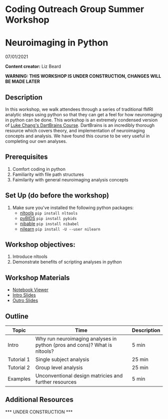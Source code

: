# Coding Outreach Group Summer Workshop
# Neuroimaging in Python
07/01/2021

__**Content creator:**__ Liz Beard

**WARNING: THIS WORKSHOP IS UNDER CONSTRUCTION, CHANGES WILL BE MADE LATER**

## Description
In this workshop, we walk attendees through a series of traditional fMRI analytic steps using python so that they can get a feel for how neuromaging in python can be done. This workshop is an extremely condensed version of [Luke Chang's DartBrains Course](https://dartbrains.org/content/intro.html). DartBrains is an incredibly thorough resource which covers theory, and implementation of neuroimaging concepts and analysis. We have found this course to be very useful in completing our own analyses. 

## Prerequisites
1. Comfort coding in python
2. Familiarity with file path structures
3. Faimilarity with general neuroimaging analysis concepts

## Set Up (do before the workshop)
1. Make sure you've installed the following python packages:
    - [nltools](https://nltools.org/install.html) `pip install nltools`
    - [pyBIDS](https://github.com/bids-standard/pybids) `pip install pybids`
    - [nibable](https://nipy.org/nibabel/#code) `pip install nibabel`
    - [nilearn](https://nilearn.github.io/introduction.html#installing-nilearn) `pip install -U --user nilearn`
    
## Workshop objectives:
1. Introduce nltools
2. Demonstrate benefits of scripting analyses in python

## Workshop Materials
- [Notebook Viewer](https://tu-coding-outreach-group.github.io/cog_summer_workshops_2021/git-github/index.html)
- [Intro Slides](https://github.com/TU-Coding-Outreach-Group/cog_summer_workshops_2021/blob/main/git-github/git_github_intro-COG2021.pdf)
- [Outro Slides](https://github.com/TU-Coding-Outreach-Group/cog_summer_workshops_2021/blob/main/git-github/git_github_outro-COG2021.pdf)

## Outline
| Topic | Time | Description |
| --- | --- | --- |
| Intro | Why run neuroimaging analyses in python (pros and cons)? What is nltools? | 5 min |
| Tutorial 1 | Single subject analysis | 25 min |
| Tutorial 2 | Group level analysis | 25 min |
| Examples | Unconventional design matricies and further resources | 5 min 

## Additional Resources
*** UNDER CONSTRUCTION ***
